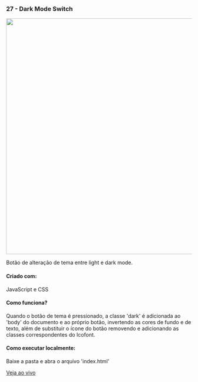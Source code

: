 <h3 align="left">27 - Dark Mode Switch</h3>
<img src="https://omagotemum.site/assets/img/portfolio/goodbye31/27/project.png" width="640" />
<p align="left">Botão de alteração de tema entre light e dark mode.</p>

<h4 align="left">Criado com:</h4>
<p align="left">JavaScript e CSS</p>

<h4 align="left">Como funciona?</h4>
<p align="left">Quando o botão de tema é pressionado, a classe 'dark' é adicionada ao 'body' do documento e ao próprio botão, invertendo as cores de fundo e de texto, além de substituir o ícone do botão removendo e adicionando as classes correspondentes do Icofont.</p>

<h4 align="left">Como executar localmente:</h4>
<p align="left">Baixe a pasta e abra o arquivo 'index.html'</p>

[Veja ao vivo](https://g31-dark-mode-switch.vercel.app)
